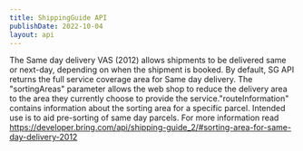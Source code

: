 ```yaml
---
title: ShippingGuide API
publishDate: 2022-10-04
layout: api
---
```


The Same day delivery VAS (2012) allows shipments to be delivered same or next-day, depending on when the shipment is booked. By default, SG API returns the full service coverage area for Same day delivery. The "sortingAreas" parameter allows the web shop to reduce the delivery area to the area they currently choose to provide the service."routeInformation" contains information about the sorting area for a specific parcel. Intended use is to aid pre-sorting of same day parcels. 
For more information read https://developer.bring.com/api/shipping-guide_2/#sorting-area-for-same-day-delivery-2012 
